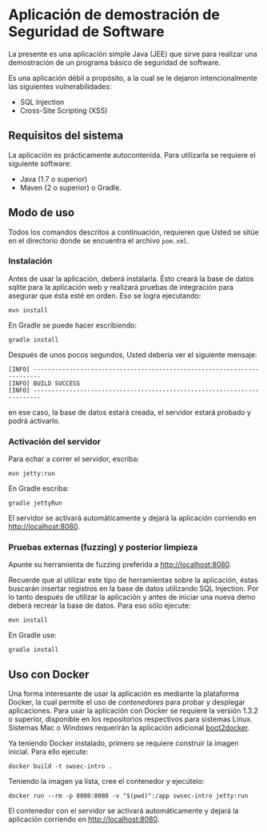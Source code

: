 # Aplicación de demostración de Seguridad de Software #

La presente es una aplicación simple Java (JEE) que sirve para
realizar una demostración de un programa básico de seguridad de software.

Es una aplicación débil a propósito, a la cual se le dejaron intencionalmente
las siguientes vulnerabilidades:

* SQL Injection
* Cross-Site Scripting (XSS)

## Requisitos del sistema ##

La aplicación es prácticamente autocontenida. Para utilizarla se requiere
el siguiente software:

* Java (1.7 o superior)
* Maven (2 o superior) o Gradle.

## Modo de uso ##

Todos los comandos descritos a continuación, requieren que Usted se sitúe
en el directorio donde se encuentra el archivo `pom.xml`.

### Instalación ###

Antes de usar la aplicación, deberá instalarla. Ésto creará la base de datos
sqlite para la aplicación web y realizará pruebas de integración para asegurar
que ésta esté en orden. Eso se logra ejecutando:

    mvn install

En Gradle se puede hacer escribiendo:

    gradle install

Después de unos pocos segundos, Usted debería ver el siguiente mensaje:

    [INFO] ------------------------------------------------------------------------
    [INFO] BUILD SUCCESS
    [INFO] ------------------------------------------------------------------------

en ese caso, la base de datos estará creada, el servidor estará probado y podrá
activarlo.

### Activación del servidor ###

Para echar a correr el servidor, escriba:

    mvn jetty:run

En Gradle escriba:

    gradle jettyRun

El servidor se activará automáticamente y dejará la aplicación corriendo en
<http://localhost:8080>.

### Pruebas externas (fuzzing) y posterior limpieza ###

Apunte su herramienta de fuzzing preferida a <http://localhost:8080>.

Recuerde que al utilizar este tipo de herramientas sobre la aplicación,
éstas buscarán insertar registros en la base de datos utilizando SQL
Injection. Por lo tanto después de utilizar la aplicación y antes de
iniciar una nueva demo deberá recrear la base de datos. Para eso sólo
ejecute:

    mvn install

En Gradle use:

    gradle install

## Uso con Docker ##

Una forma interesante de usar la aplicación es mediante la plataforma Docker,
la cual permite el uso de _contenedores_ para probar y desplegar aplicaciones.
Para usar la aplicación con Docker se requiere la versión 1.3.2 o superior,
disponible en los repositorios respectivos para sistemas Linux. Sistemas Mac o
Windows requerirán la aplicación adicional [boot2docker](https://github.com/boot2docker/boot2docker).

Ya teniendo Docker instalado, primero se requiere construir la imagen inicial.
Para ello ejecute:

    docker build -t swsec-intro .

Teniendo la imagen ya lista, cree el contenedor y ejecútelo:

    docker run --rm -p 8080:8080 -v "$(pwd)":/app swsec-intro jetty:run

El contenedor con el servidor se activará automáticamente y dejará la
aplicación corriendo en <http://localhost:8080>.
